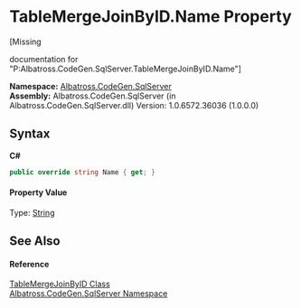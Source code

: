 # TableMergeJoinByID.Name Property 
 

\[Missing <summary> documentation for "P:Albatross.CodeGen.SqlServer.TableMergeJoinByID.Name"\]

**Namespace:**&nbsp;<a href="9727DDEC.md">Albatross.CodeGen.SqlServer</a><br />**Assembly:**&nbsp;Albatross.CodeGen.SqlServer (in Albatross.CodeGen.SqlServer.dll) Version: 1.0.6572.36036 (1.0.0.0)

## Syntax

**C#**<br />
``` C#
public override string Name { get; }
```


#### Property Value
Type: <a href="http://msdn2.microsoft.com/en-us/library/s1wwdcbf" target="_blank">String</a>

## See Also


#### Reference
<a href="77FA7CFA.md">TableMergeJoinByID Class</a><br /><a href="9727DDEC.md">Albatross.CodeGen.SqlServer Namespace</a><br />